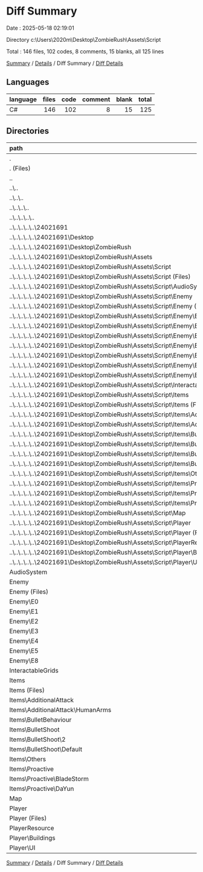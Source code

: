 # Diff Summary

Date : 2025-05-18 02:19:01

Directory c:\\Users\\2020m\\Desktop\\ZombieRush\\Assets\\Script

Total : 146 files,  102 codes, 8 comments, 15 blanks, all 125 lines

[Summary](results.md) / [Details](details.md) / Diff Summary / [Diff Details](diff-details.md)

## Languages
| language | files | code | comment | blank | total |
| :--- | ---: | ---: | ---: | ---: | ---: |
| C# | 146 | 102 | 8 | 15 | 125 |

## Directories
| path | files | code | comment | blank | total |
| :--- | ---: | ---: | ---: | ---: | ---: |
| . | 146 | 102 | 8 | 15 | 125 |
| . (Files) | 10 | 784 | 73 | 132 | 989 |
| .. | 72 | -6,955 | -656 | -961 | -8,572 |
| ..\\.. | 72 | -6,955 | -656 | -961 | -8,572 |
| ..\\..\\.. | 72 | -6,955 | -656 | -961 | -8,572 |
| ..\\..\\..\\.. | 72 | -6,955 | -656 | -961 | -8,572 |
| ..\\..\\..\\..\\.. | 72 | -6,955 | -656 | -961 | -8,572 |
| ..\\..\\..\\..\\..\\24021691 | 72 | -6,955 | -656 | -961 | -8,572 |
| ..\\..\\..\\..\\..\\24021691\\Desktop | 72 | -6,955 | -656 | -961 | -8,572 |
| ..\\..\\..\\..\\..\\24021691\\Desktop\\ZombieRush | 72 | -6,955 | -656 | -961 | -8,572 |
| ..\\..\\..\\..\\..\\24021691\\Desktop\\ZombieRush\\Assets | 72 | -6,955 | -656 | -961 | -8,572 |
| ..\\..\\..\\..\\..\\24021691\\Desktop\\ZombieRush\\Assets\\Script | 72 | -6,955 | -656 | -961 | -8,572 |
| ..\\..\\..\\..\\..\\24021691\\Desktop\\ZombieRush\\Assets\\Script (Files) | 10 | -792 | -75 | -135 | -1,002 |
| ..\\..\\..\\..\\..\\24021691\\Desktop\\ZombieRush\\Assets\\Script\\AudioSystem | 2 | -315 | -30 | -41 | -386 |
| ..\\..\\..\\..\\..\\24021691\\Desktop\\ZombieRush\\Assets\\Script\\Enemy | 16 | -2,498 | -221 | -332 | -3,051 |
| ..\\..\\..\\..\\..\\24021691\\Desktop\\ZombieRush\\Assets\\Script\\Enemy (Files) | 2 | -472 | -35 | -75 | -582 |
| ..\\..\\..\\..\\..\\24021691\\Desktop\\ZombieRush\\Assets\\Script\\Enemy\\E0 | 2 | -267 | -25 | -27 | -319 |
| ..\\..\\..\\..\\..\\24021691\\Desktop\\ZombieRush\\Assets\\Script\\Enemy\\E1 | 2 | -232 | -10 | -39 | -281 |
| ..\\..\\..\\..\\..\\24021691\\Desktop\\ZombieRush\\Assets\\Script\\Enemy\\E2 | 2 | -280 | -40 | -34 | -354 |
| ..\\..\\..\\..\\..\\24021691\\Desktop\\ZombieRush\\Assets\\Script\\Enemy\\E3 | 2 | -327 | -34 | -51 | -412 |
| ..\\..\\..\\..\\..\\24021691\\Desktop\\ZombieRush\\Assets\\Script\\Enemy\\E4 | 1 | -219 | -28 | -25 | -272 |
| ..\\..\\..\\..\\..\\24021691\\Desktop\\ZombieRush\\Assets\\Script\\Enemy\\E5 | 3 | -421 | -32 | -57 | -510 |
| ..\\..\\..\\..\\..\\24021691\\Desktop\\ZombieRush\\Assets\\Script\\Enemy\\E8 | 2 | -280 | -17 | -24 | -321 |
| ..\\..\\..\\..\\..\\24021691\\Desktop\\ZombieRush\\Assets\\Script\\InteractableGrids | 2 | -244 | -15 | -36 | -295 |
| ..\\..\\..\\..\\..\\24021691\\Desktop\\ZombieRush\\Assets\\Script\\Items | 22 | -1,171 | -84 | -139 | -1,394 |
| ..\\..\\..\\..\\..\\24021691\\Desktop\\ZombieRush\\Assets\\Script\\Items (Files) | 4 | -345 | -23 | -40 | -408 |
| ..\\..\\..\\..\\..\\24021691\\Desktop\\ZombieRush\\Assets\\Script\\Items\\AdditionalAttack | 3 | -132 | -13 | -17 | -162 |
| ..\\..\\..\\..\\..\\24021691\\Desktop\\ZombieRush\\Assets\\Script\\Items\\AdditionalAttack\\HumanArms | 3 | -132 | -13 | -17 | -162 |
| ..\\..\\..\\..\\..\\24021691\\Desktop\\ZombieRush\\Assets\\Script\\Items\\BulletBehaviour | 1 | -9 | 0 | -3 | -12 |
| ..\\..\\..\\..\\..\\24021691\\Desktop\\ZombieRush\\Assets\\Script\\Items\\BulletShoot | 3 | -297 | -28 | -36 | -361 |
| ..\\..\\..\\..\\..\\24021691\\Desktop\\ZombieRush\\Assets\\Script\\Items\\BulletShoot\\2 | 1 | -125 | -15 | -14 | -154 |
| ..\\..\\..\\..\\..\\24021691\\Desktop\\ZombieRush\\Assets\\Script\\Items\\BulletShoot\\Default | 2 | -172 | -13 | -22 | -207 |
| ..\\..\\..\\..\\..\\24021691\\Desktop\\ZombieRush\\Assets\\Script\\Items\\Others | 7 | -137 | -1 | -19 | -157 |
| ..\\..\\..\\..\\..\\24021691\\Desktop\\ZombieRush\\Assets\\Script\\Items\\Proactive | 4 | -251 | -19 | -24 | -294 |
| ..\\..\\..\\..\\..\\24021691\\Desktop\\ZombieRush\\Assets\\Script\\Items\\Proactive\\BladeStorm | 2 | -132 | -14 | -14 | -160 |
| ..\\..\\..\\..\\..\\24021691\\Desktop\\ZombieRush\\Assets\\Script\\Items\\Proactive\\DaYun | 2 | -119 | -5 | -10 | -134 |
| ..\\..\\..\\..\\..\\24021691\\Desktop\\ZombieRush\\Assets\\Script\\Map | 2 | -388 | -8 | -46 | -442 |
| ..\\..\\..\\..\\..\\24021691\\Desktop\\ZombieRush\\Assets\\Script\\Player | 17 | -1,505 | -222 | -225 | -1,952 |
| ..\\..\\..\\..\\..\\24021691\\Desktop\\ZombieRush\\Assets\\Script\\Player (Files) | 5 | -410 | -42 | -48 | -500 |
| ..\\..\\..\\..\\..\\24021691\\Desktop\\ZombieRush\\Assets\\Script\\PlayerResource | 1 | -42 | -1 | -7 | -50 |
| ..\\..\\..\\..\\..\\24021691\\Desktop\\ZombieRush\\Assets\\Script\\Player\\Buildings | 3 | -442 | -98 | -65 | -605 |
| ..\\..\\..\\..\\..\\24021691\\Desktop\\ZombieRush\\Assets\\Script\\Player\\UI | 9 | -653 | -82 | -112 | -847 |
| AudioSystem | 2 | 315 | 30 | 41 | 386 |
| Enemy | 18 | 2,608 | 231 | 350 | 3,189 |
| Enemy (Files) | 3 | 493 | 35 | 78 | 606 |
| Enemy\\E0 | 2 | 267 | 25 | 27 | 319 |
| Enemy\\E1 | 2 | 232 | 10 | 39 | 281 |
| Enemy\\E2 | 2 | 280 | 40 | 34 | 354 |
| Enemy\\E3 | 2 | 327 | 34 | 51 | 412 |
| Enemy\\E4 | 1 | 219 | 28 | 25 | 272 |
| Enemy\\E5 | 3 | 421 | 32 | 57 | 510 |
| Enemy\\E8 | 3 | 369 | 27 | 39 | 435 |
| InteractableGrids | 2 | 244 | 15 | 36 | 295 |
| Items | 22 | 1,171 | 84 | 139 | 1,394 |
| Items (Files) | 4 | 345 | 23 | 40 | 408 |
| Items\\AdditionalAttack | 3 | 132 | 13 | 17 | 162 |
| Items\\AdditionalAttack\\HumanArms | 3 | 132 | 13 | 17 | 162 |
| Items\\BulletBehaviour | 1 | 9 | 0 | 3 | 12 |
| Items\\BulletShoot | 3 | 297 | 28 | 36 | 361 |
| Items\\BulletShoot\\2 | 1 | 125 | 15 | 14 | 154 |
| Items\\BulletShoot\\Default | 2 | 172 | 13 | 22 | 207 |
| Items\\Others | 7 | 137 | 1 | 19 | 157 |
| Items\\Proactive | 4 | 251 | 19 | 24 | 294 |
| Items\\Proactive\\BladeStorm | 2 | 132 | 14 | 14 | 160 |
| Items\\Proactive\\DaYun | 2 | 119 | 5 | 10 | 134 |
| Map | 2 | 388 | 8 | 46 | 442 |
| Player | 17 | 1,505 | 222 | 225 | 1,952 |
| Player (Files) | 5 | 410 | 42 | 48 | 500 |
| PlayerResource | 1 | 42 | 1 | 7 | 50 |
| Player\\Buildings | 3 | 442 | 98 | 65 | 605 |
| Player\\UI | 9 | 653 | 82 | 112 | 847 |

[Summary](results.md) / [Details](details.md) / Diff Summary / [Diff Details](diff-details.md)